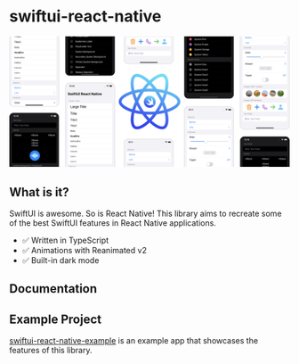 # swiftui-react-native

![swiftui-rn](/assets/cover.png?raw=true)

## What is it?

SwiftUI is awesome. So is React Native! This library aims to recreate some of the best SwiftUI features in React Native applications.

- :white_check_mark: Written in TypeScript
- :white_check_mark: Animations with Reanimated v2
- :white_check_mark: Built-in dark mode

## Documentation

## Example Project

[swiftui-react-native-example](https://github.com/andrew-levy/swiftui-react-native-example) is an example app that showcases the features of this library.
